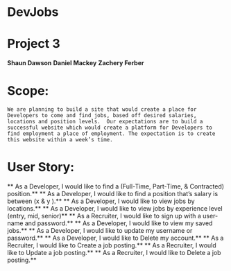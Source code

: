 # DevJobs
# Project 3 

**Shaun Dawson**
**Daniel Mackey**
**Zachery Ferber**


# Scope:

    We are planning to build a site that would create a place for Developers to come and find jobs, based off desired salaries, locations and position levels.  Our expectations are to build a successful website which would create a platform for Developers to find employment a place of employment. The expectation is to create this website within a week’s time.

# User Story:

**  As a Developer, I would like to find a (Full-Time, Part-Time, & Contracted) position.**
**  As a Developer, I would like to find a position that’s salary is between (x & y ).**
**  As a Developer, I would like to view jobs by locations.**
**  As a Developer, I would like to view jobs by experience level (entry, mid, senior)**
**  As a Recruiter, I would like to sign up with a user-name and password.**
**  As a Developer, I would like to view my saved jobs.**
**  As a Developer, I would like to update my username or password.**
**  As a Developer, I would like to Delete my account.**
**  As a Recruiter, I would like to Create a job posting.**
**  As a Recruiter, I would like to Update a job posting.**
**  As a Recruiter, I would like to Delete a job posting.**
